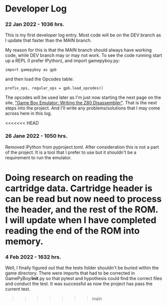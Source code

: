 # Developer Log

### 22 Jan 2022 - 1036 hrs.

This is my first developer log entry. Most code will be on the DEV branch as I update that faster than the MAIN branch.

My reason for this is that the MAIN branch should always have working code, while DEV branch may or may not work. To see the code running start up a REPL (I prefer IPython), and import gamepyboy.py:

    import gamepyboy as gpb

and then load the Opcodes table:

    prefix_ops, regular_ops = gpb.load_opcodes()

The opcodes will be used later as I'm just now starting the next page on the site, ["Game Boy Emulator: Writing the Z80 Disassembler"](https://www.inspiredpython.com/course/game-boy-emulator/game-boy-emulator-writing-the-z80-disassembler). That is the next steps into the project. And I'll write any problems/solutions that I may come across here in this log.

<<<<<<< HEAD
### 26 Jane 2022 - 1050 hrs.

Removed iPython from pyproject.toml. After consideration this is not a part of the project. It is a tool that I prefer to use but it shouldn't be a requirement to run the emulator.

Doing research on reading the cartridge data. Cartridge header is can be read but now need to process the header, and the rest of the ROM. I will update when I have completed reading the end of the ROM into memory.
=======
### 4 Feb 2022 - 1632 hrs.

Well, I finally figured out that the tests folder shouldn't be buried within the game directory. There were imports that had to be corrected in GamePyBoy/__init__.py so that pytest and hypothesis could find the correct files and conduct the test. It was successful as now the project has pass the current test.
>>>>>>> main
